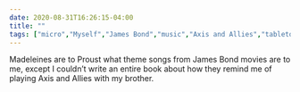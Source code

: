 ```yaml
---
date: 2020-08-31T16:26:15-04:00
title: ""
tags: ["micro","Myself","James Bond","music","Axis and Allies","tabletop games"]
---
```

Madeleines are to Proust what theme songs from James Bond movies are to me, except I couldn’t write an entire book about how they remind me of playing Axis and Allies with my brother.

